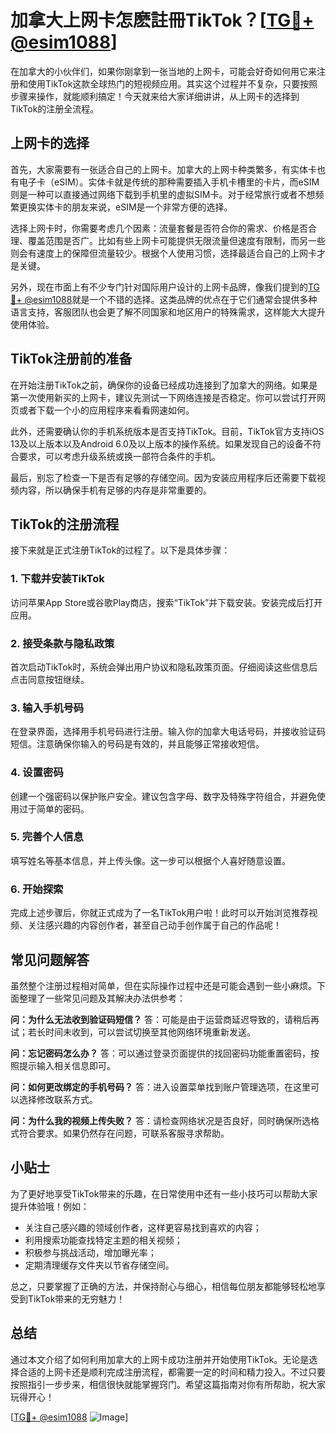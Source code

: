 # 加拿大上网卡怎麽註冊TikTok？[[TG💪+ @esim1088](https://t.me/s/esim1088)]

在加拿大的小伙伴们，如果你刚拿到一张当地的上网卡，可能会好奇如何用它来注册和使用TikTok这款全球热门的短视频应用。其实这个过程并不复杂，只要按照步骤来操作，就能顺利搞定！今天就来给大家详细讲讲，从上网卡的选择到TikTok的注册全流程。

## 上网卡的选择

首先，大家需要有一张适合自己的上网卡。加拿大的上网卡种类繁多，有实体卡也有电子卡（eSIM）。实体卡就是传统的那种需要插入手机卡槽里的卡片，而eSIM则是一种可以直接通过网络下载到手机里的虚拟SIM卡。对于经常旅行或者不想频繁更换实体卡的朋友来说，eSIM是一个非常方便的选择。

选择上网卡时，你需要考虑几个因素：流量套餐是否符合你的需求、价格是否合理、覆盖范围是否广。比如有些上网卡可能提供无限流量但速度有限制，而另一些则会有速度上的保障但流量较少。根据个人使用习惯，选择最适合自己的上网卡才是关键。

另外，现在市面上有不少专门针对国际用户设计的上网卡品牌，像我们提到的[TG💪+ @esim1088](https://t.me/s/esim1088)就是一个不错的选择。这类品牌的优点在于它们通常会提供多种语言支持，客服团队也会更了解不同国家和地区用户的特殊需求，这样能大大提升使用体验。

## TikTok注册前的准备

在开始注册TikTok之前，确保你的设备已经成功连接到了加拿大的网络。如果是第一次使用新买的上网卡，建议先测试一下网络连接是否稳定。你可以尝试打开网页或者下载一个小的应用程序来看看网速如何。

此外，还需要确认你的手机系统版本是否支持TikTok。目前，TikTok官方支持iOS 13及以上版本以及Android 6.0及以上版本的操作系统。如果发现自己的设备不符合要求，可以考虑升级系统或换一部符合条件的手机。

最后，别忘了检查一下是否有足够的存储空间。因为安装应用程序后还需要下载视频内容，所以确保手机有足够的内存是非常重要的。

## TikTok的注册流程

接下来就是正式注册TikTok的过程了。以下是具体步骤：

### 1. 下载并安装TikTok

访问苹果App Store或谷歌Play商店，搜索“TikTok”并下载安装。安装完成后打开应用。

### 2. 接受条款与隐私政策

首次启动TikTok时，系统会弹出用户协议和隐私政策页面。仔细阅读这些信息后点击同意按钮继续。

### 3. 输入手机号码

在登录界面，选择用手机号码进行注册。输入你的加拿大电话号码，并接收验证码短信。注意确保你输入的号码是有效的，并且能够正常接收短信。

### 4. 设置密码

创建一个强密码以保护账户安全。建议包含字母、数字及特殊字符组合，并避免使用过于简单的密码。

### 5. 完善个人信息

填写姓名等基本信息，并上传头像。这一步可以根据个人喜好随意设置。

### 6. 开始探索

完成上述步骤后，你就正式成为了一名TikTok用户啦！此时可以开始浏览推荐视频、关注感兴趣的内容创作者，甚至自己动手创作属于自己的作品呢！

## 常见问题解答

虽然整个注册过程相对简单，但在实际操作过程中还是可能会遇到一些小麻烦。下面整理了一些常见问题及其解决办法供参考：

**问：为什么无法收到验证码短信？**
答：可能是由于运营商延迟导致的，请稍后再试；若长时间未收到，可以尝试切换至其他网络环境重新发送。

**问：忘记密码怎么办？**
答：可以通过登录页面提供的找回密码功能重置密码，按照提示输入相关信息即可。

**问：如何更改绑定的手机号码？**
答：进入设置菜单找到账户管理选项，在这里可以选择修改联系方式。

**问：为什么我的视频上传失败？**
答：请检查网络状况是否良好，同时确保所选格式符合要求。如果仍然存在问题，可联系客服寻求帮助。

## 小贴士

为了更好地享受TikTok带来的乐趣，在日常使用中还有一些小技巧可以帮助大家提升体验哦！例如：

- 关注自己感兴趣的领域创作者，这样更容易找到喜欢的内容；
- 利用搜索功能查找特定主题的相关视频；
- 积极参与挑战活动，增加曝光率；
- 定期清理缓存文件夹以节省存储空间。

总之，只要掌握了正确的方法，并保持耐心与细心，相信每位朋友都能够轻松地享受到TikTok带来的无穷魅力！

## 总结

通过本文介绍了如何利用加拿大的上网卡成功注册并开始使用TikTok。无论是选择合适的上网卡还是顺利完成注册流程，都需要一定的时间和精力投入。不过只要按照指引一步步来，相信很快就能掌握窍门。希望这篇指南对你有所帮助，祝大家玩得开心！

[[TG💪+ @esim1088](https://t.me/s/esim1088) ![Image](https://i.postimg.cc/4NQfJmqS/Snipaste-2025-05-13-00-14-12.png)]